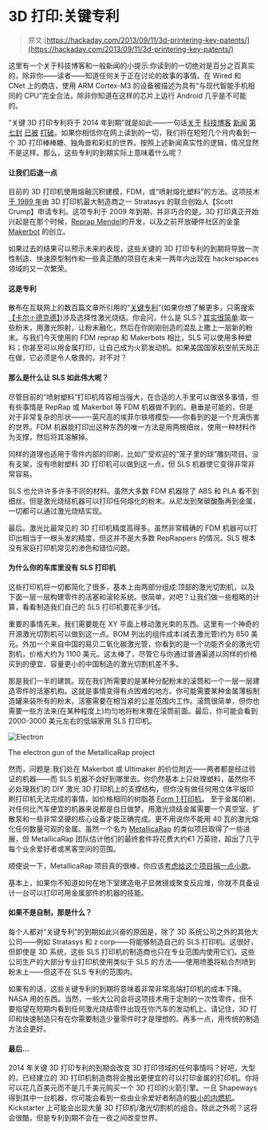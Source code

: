 # 3D 打印:关键专利

> 原文:[https://hackaday.com/2013/09/11/3d-printering-key-patents/](https://hackaday.com/2013/09/11/3d-printering-key-patents/)

这里有一个关于科技博客和一般新闻的小提示:你读到的一切绝对是百分之百真实的，除非你——读者——知道任何关于正在讨论的故事的事情。在 Wired 和 CNet 上的商店，使用 ARM Cortex-M3 的设备被描述为具有“与现代智能手机相同的 CPU”完全合法，除非你知道在这样的芯片上运行 Android 几乎是不可能的。

“关键 3D 打印专利将于 2014 年到期”就是如此——一句话[关于](http://www.tested.com/tech/3d-printing/456856-laser-sintering-3d-printing-patents-expiring-2014/) [科技博客](http://www.smh.com.au/digital-life/digital-life-news/lets-curb-our-3dprinter-enthusiasm-20130816-2s18p.html) [新闻](http://mashable.com/2013/09/05/3d-printing-healthcare/) [第七封](http://www.formtek.com/blog/?p=3979) [已被](http://tech.fortune.cnn.com/2013/09/03/3d-printing/) [打破](http://techonomy.com/2013/07/watch-for-key-3d-printing-patents-to-expire/)。如果你相信你在网上读到的一切，我们将在短短几个月内看到一个 3D 打印棒棒糖、独角兽和彩虹的世界。按照上述新闻真实性的逻辑，情况显然不是这样。那么，这些专利的到期实际上意味着什么呢？

#### 让我们后退一点

目前的 3D 打印机使用熔融沉积建模，FDM，或“喷射熔化塑料”的方法。这项技术[于 1989 年](https://www.google.com/patents/US5121329)由 3D 打印机最大制造商之一 Stratasys 的联合创始人【Scott Crump】申请专利。这项专利于 2009 年到期，并非巧合的是，3D 打印真正开始兴起是在那个时候，[Reprap Mendel](http://en.wikipedia.org/wiki/RepRap_Project)的开发，以及之前开放硬件社区的金童 [Makerbot](http://en.wikipedia.org/wiki/MakerBot_Industries) 的创立。

如果过去的结果可以预示未来的表现，这些关键的 3D 打印专利的到期将导致一次性制造、快速原型制作和一些真正酷的项目在未来一两年内出现在 hackerspaces 领域的又一次繁荣。

#### 这是专利

散布在互联网上的数百篇文章所引用的“[关键专利](https://www.google.com/patents/US5597589)”(如果你想了解更多，只需搜索[【卡尔·r·德克德】](https://www.google.com/search?tbo=p&tbm=pts&hl=en&q=ininventor:%22Carl+R.+Deckard%22))涉及选择性激光烧结。你会问，什么是 SLS？[其实很简单](http://en.wikipedia.org/wiki/Selective_laser_sintering):取一些粉末，用激光照射，让粉末融化，然后在你刚刚创造的混乱上撒上一层新的粉末。与我们今天使用的 FDM reprap 和 Makerbots 相比，SLS 可以使用多种塑料；你甚至可以用金属打印，让自己成为火箭发动机。如果美国国家航空航天局正在做，它必须是令人敬畏的，对不对？

#### 那么是什么让 SLS 如此伟大呢？

尽管目前的“喷射塑料”打印机阵容相当强大，在合适的人手里可以做很多事情，但有些事情是 RepRap 或 Makerbot 等 FDM 机器做不到的。悬垂是可能的，但是对于非常复杂的形状——一英尺高的埃菲尔铁塔模型——你看到的是一个充满伤害的世界。FDM 机器能打印出这种东西的唯一方法是用两根细丝，使用一种材料作为支撑，然后将其溶解掉。

同样的道理也适用于零件内部的印刷，比如广受欢迎的“笼子里的球”雕刻项目。没有支架，没有喷射塑料 3D 打印机可以做到这一点，但 SLS 机器使它变得非常非常容易。

SLS 也允许许多许多不同的材料。虽然大多数 FDM 机器除了 ABS 和 PLA 看不到细丝，但是激光烧结机器可以打印任何熔化的粉末。从尼龙到聚碳酸酯再到金属，一切都可以通过激光烧结实现。

最后。激光比最常见的 3D 打印机精度高得多。虽然非常精确的 FDM 机器可以打印出相当于一根头发的精度，但这并不是大多数 RepRappers 的情况。SLS 根本没有家庭打印机常见的渗色和错位问题。

#### 为什么你的车库里没有 SLS 打印机

这些打印机将一切都简化了很多，基本上由两部分组成:顶部的激光切割机，以及下面一层一层构建零件的活塞和滚轮系统。很简单，对吧？让我们做一些粗略的计算，看看制造我们自己的 SLS 打印机要花多少钱。

重要的事情先来。我们需要能在 XY 平面上移动激光束的东西。这里有一个神奇的开源激光切割机可以做到这一点。BOM 列出的组件成本(减去激光管)约为 850 美元。外加一个来自中国的易贝二氧化碳激光管，你看到的是一个功能齐全的激光切割机，价格大约为 1100 美元。这太棒了，尽管它与你通过普通渠道以同样的价格买到的便宜、容量更小的中国制造的激光切割机差不多。

那是我们一半的建筑。现在我们所需要的是某种分配粉末的滚筒和一个一层一层建造零件的活塞机构。这就是事情变得有点困难的地方。你可能需要某种金属薄板制造罐来装所有的粉末，活塞需要在相当紧的公差范围内工作。滚筒很简单，但你也需要一些方法来(在某种程度上)均匀地将粉末撒在滚筒前面。最后，你可能会看到 2000-3000 美元左右的低端家用 SLS 打印机。

![Electron](../Images/fea3a4283ac4e86f7a15a70f32ac454a.png)

The electron gun of the MetallicaRap project

然而，问题是:我们处在 Makerbot 或 Ultimaker 的价位附近——两者都是经过验证的机器——而 SLS 机器不会好到哪里去。你仍然基本上只处理塑料，虽然你不必处理我们的 DIY 激光 3D 打印机上的支撑结构，但你没有做任何用立体平版印刷打印机无法完成的事情，如价格相同的树脂基 [Form 1 打印机](http://hackaday.com/2012/10/01/running-into-the-form-1-printer-at-maker-faire/)。
至于金属印刷，对任何比汽车便宜的机器来说都是白日做梦。用激光烧结金属需要一个真空室、扩散泵和一些非常坚硬的核心设备才能正确完成。更不用说你不能用 40 瓦的激光熔化任何数量可观的金属。虽然一个名为 [MetallicaRap](http://reprap.org/wiki/MetalicaRap) 的类似项目取得了一些进展，但 MetallicaRap 团队估计他们的最终套件将花费大约€1 万英镑，超出了几乎每个业余爱好者或黑客空间的范围。

顺便说一下，MetallicaRap 项目真的很棒，你应该[考虑给这个项目捐一点小款](http://reprap.org/wiki/MetalicaRap#Crowd_Funding_Support_of_MetalicaRap)。

基本上，如果你不知道如何在地下室建造电子显微镜或聚变反应堆，你就不具备设计一台可以打印可用金属部件的机器的技能。

#### 如果不是自制，那是什么？

每个人都对“关键专利”的到期如此兴奋的原因是，除了 3D 系统公司之外的其他大公司——例如 Stratasys 和 z corp——将能够制造自己的 SLS 打印机。这很好，但即使是 3D 系统，这些 SLS 打印机的制造商也只在专业范围内使用它们。这些公司生产的大部分专业打印机使用类似于 SLS 的方法——使用喷墨将粘合剂喷到粉末上——但这不在 SLS 专利的范围内。

如果有的话，这些关键专利的到期将意味着非常非常高端打印机的成本下降。NASA 用的东西。当然，一些大公司会将这项技术用于定制的一次性零件，但不要指望在短期内看到任何激光烧结零件出现在你汽车的发动机上。请记住，3D 打印和快速制造只有在你需要制造少量零件时才是理想的。再多一点，用传统的制造方法会更好。

#### 最后…

2014 年关键 3D 打印专利的到期会改变 3D 打印领域的任何事情吗？好吧，大型的，已经建立的 3D 打印机制造商将会推出更便宜的可以打印金属的打印机。你将可以花几百美元而不是几千美元购买一个 3D 打印的火箭引擎。一旦 Shapeways 得到其中一台机器，你可能会看到一些由业余爱好者制造的[极小的内燃机](http://hackaday.com/2013/06/09/1200-hours-of-work-results-in-the-smallest-v12-engine/)。Kickstarter 上可能会出现大量 3D 打印机/激光切割机的组合。除此之外呢？这将会很酷，但是专利到期不会在一夜之间改变世界。